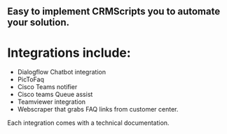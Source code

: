 ## Easy to implement CRMScripts you to automate your solution.

# Integrations include:
* Dialogflow Chatbot integration
* PicToFaq
* Cisco Teams notifier
* Cisco teams Queue assist
* Teamviewer integration
* Webscraper that grabs FAQ links from customer center.



Each integration comes with a technical documentation.